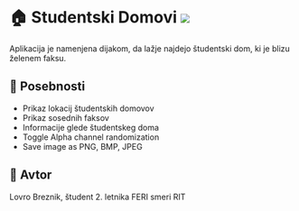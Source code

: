 # 🏠 Studentski Domovi <a href="https://kotlinlang.org/"><img src="https://img.shields.io/badge/Kotlin-0095D5?&style=for-the-badge&logo=kotlin&logoColor=white"/></a>
Aplikacija je namenjena dijakom, da lažje najdejo študentski dom, ki je blizu želenem faksu.

## 🔧 Posebnosti
- Prikaz lokacij študentskih domovov
- Prikaz sosednih faksov
- Informacije glede študentskeg doma
- Toggle Alpha channel randomization
- Save image as PNG, BMP, JPEG

## 👤 Avtor
Lovro Breznik, študent 2. letnika FERI smeri RIT
